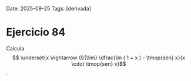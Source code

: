 Date: 2025-09-25
Tags: [derivada]

# Ejercicio 84

 
Calcula  $$ \underset{x \rightarrow 0}{\lim} \dfrac{\ln ( 1 + x ) - \tmop{sen} x}{x \cdot \tmop{sen} x}$$  .
